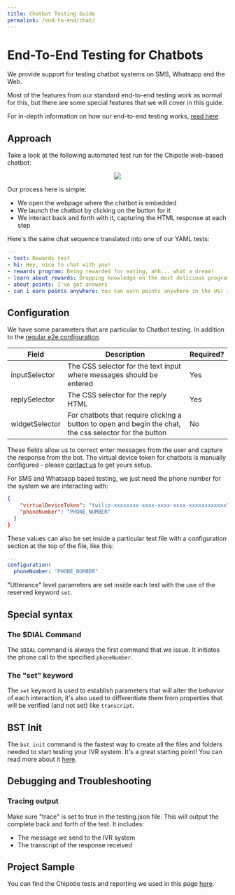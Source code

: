 ```yaml
---
title: Chatbot Testing Guide
permalink: /end-to-end/chat/
---
```


# End-To-End Testing for Chatbots
We provide support for testing chatbot systems on SMS, Whatsapp and the Web.

Most of the features from our standard end-to-end testing work as normal for this, but there are some special features that we will cover in this guide.

For in-depth information on how our end-to-end testing works, [read here](/end-to-end/guide/).

## Approach
Take a look at the following automated test run for the Chipotle web-based chatbot:

<p style="text-align:center">
<img src="./assets/ChipotleWebChatTest.gif" style="max-width: 60%;">
</p>

Our process here is simple:
- We open the webpage where the chatbot is embedded
- We launch the chatbot by clicking on the button for it
- We interact back and forth with it, capturing the HTML response at each step

Here's the same chat sequence translated into one of our YAML tests:

```yaml
---
- test: Rewards test
- hi: Hey, nice to chat with you!
- rewards program: Being rewarded for eating, ahh... what a dream!
- learn about rewards: Dropping knowledge on the most delicious program there is!
- about points: I've got answers
- can i earn points anywhere: You can earn points anywhere in the US! Just make sure you
```

## Configuration
We have some parameters that are particular to Chatbot testing. In addition to the [regular e2e configuration](https://read.bespoken.io/end-to-end/guide/#configuration). 

| Field | Description | Required? |
|---|---|---|
| inputSelector | The CSS selector for the text input where messages should be entered | Yes |
| replySelector | The CSS selector for the reply HTML | Yes |
| widgetSelector | For chatbots that require clicking a button to open and begin the chat, the css selector for the button | No |

These fields allow us to correct enter messages from the user and capture the response from the bot. The virtual device token for chatbots is manually configured - please [contact us](mailto:contact@bespoken.io) to get yours setup.

For SMS and Whatsapp based testing, we just need the phone number for the system we are interacting with:

```json
{
    "virtualDeviceToken": "twilio-xxxxxxxx-xxxx-xxxx-xxxx-xxxxxxxxxxxx",
    "phoneNumber": "PHONE_NUMBER"
  }
}
```

These values can also be set inside a particular test file with a configuration section at the top of the file, like this:
```yaml
---
configuration:
  phoneNumber: "PHONE_NUMBER"
```

"Utterance" level parameters are set inside each test with the use of the reserved keyword `set`.

## Special syntax
### The $DIAL Command
The `$DIAL` command is always the first command that we issue. It initiates the phone call to the specified `phoneNumber`.

### The "set" keyword
The `set` keyword is used to establish parameters that will alter the behavior of each interaction, it's also used to differentiate them from properties that will be verified (and not set) like `transcript`. 

## BST Init
The `bst init` command is the fastest way to create all the files and folders needed to start testing your IVR system. It's a great starting point! You can read more about it [here](./../../cli/commands/#init).

## Debugging and Troubleshooting
### Tracing output
Make sure "trace" is set to true in the testing.json file. This will output the complete back and forth of the test. It includes:
* The message we send to the IVR system
* The transcript of the response received

## Project Sample
You can find the Chipotle tests and reporting we used in this page [here](https://github.com/bespoken-samples/webchat-sample). 